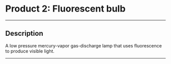 # Product 2: Fluorescent bulb

---

## Description

A low pressure mercury-vapor gas-discharge lamp that uses fluorescence to produce visible light.

---